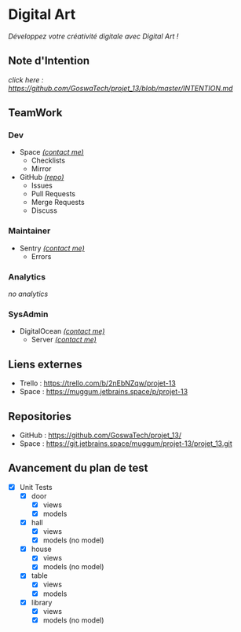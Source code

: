 # Digital Art
*Développez votre créativité digitale avec Digital Art !*

## Note d'Intention
*click here : https://github.com/GoswaTech/projet_13/blob/master/INTENTION.md*

## TeamWork

### Dev
- Space [*(contact me)*](mailto:arthur.neyer@muggum.fr)
    - Checklists
    - Mirror
- GitHub [*(repo)*](https://github.com/GoswaTech/projet_13/)
    - Issues
    - Pull Requests
    - Merge Requests
    - Discuss

### Maintainer
- Sentry [*(contact me)*](mailto:arthur.neyer@muggum.fr)
    - Errors

### Analytics
*no analytics*

### SysAdmin
- DigitalOcean [*(contact me)*](mailto:arthur.neyer@muggum.fr)
    - Server [*(contact me)*](mailto:arthur.neyer@muggum.fr)

## Liens externes
- Trello : https://trello.com/b/2nEbNZqw/projet-13
- Space : https://muggum.jetbrains.space/p/projet-13

## Repositories
- GitHub : https://github.com/GoswaTech/projet_13/
- Space : https://git.jetbrains.space/muggum/projet-13/projet_13.git

## Avancement du plan de test
- [x] Unit Tests
  - [x] door
    - [x] views
    - [x] models
  - [x] hall
    - [x] views
    - [x] models (no model)
  - [x] house
    - [x] views
    - [x] models (no model)
  - [x] table
    - [x] views
    - [x] models
  - [x] library
    - [x] views
    - [x] models (no model)
